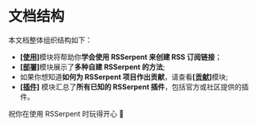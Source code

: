 # 文档结构

本文档整体组织结构如下：

- [**[使用]**](usage/rss.zh.md)模块将帮助你**学会使用 RSSerpent 来创建 RSS 订阅链接**；
- [**[部署]**](deployment/index.zh.md)模块展示了**多种自建 RSSerpent 的方法**;
- 如果你想知道**如何为 RSSerpent 项目作出贡献**，请查看[**[贡献]**](contribution/core.zh.md)模块;
- [**[插件]**](plugin/official.zh.md) 模块汇总了**所有已知的 RSSerpent 插件**，包括官方或社区提供的插件。

祝你在使用 RSSerpent 时玩得开心 🎉
